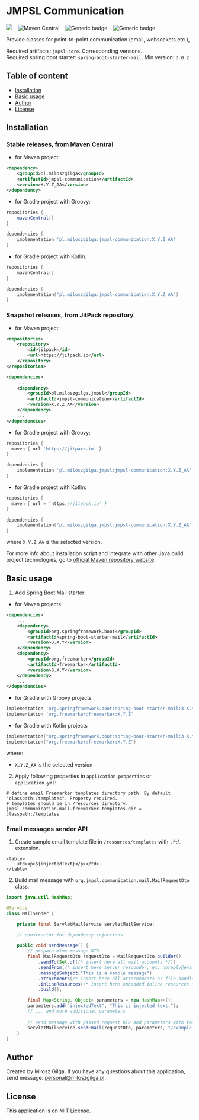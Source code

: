 # JMPSL Communication

![](https://jitpack.io/v/pl.miloszgilga/jmpsl.svg)
&nbsp;&nbsp;
![Maven Central](https://maven-badges.herokuapp.com/maven-central/pl.miloszgilga/jmpsl-communication/badge.svg)
&nbsp;&nbsp;
![Generic badge](https://img.shields.io/badge/License-MIT-brown.svg)
&nbsp;&nbsp;
![Generic badge](https://img.shields.io/badge/Made%20in-Java%2017%20with%20Gradle-1abc9c.svg)

Provide classes for point-to-point communication (email, websockets etc.),

Required artifacts: `jmpsl-core`. Corresponding versions.<br>
Required spring boot starter: `spring-boot-starter-mail`. Min version: `3.0.2`

<a name="table-of-content"></a>
## Table of content
* [Installation](#installation)
* [Basic usage](#basic-usage)
* [Author](#author)
* [License](#license)

<a name="installation"></a>
## Installation
### Stable releases, from Maven Central

* for Maven project:
```xml
<dependency>
    <groupId>pl.miloszgilga</groupId>
    <artifactId>jmpsl-communication</artifactId>
    <version>X.Y.Z_AA</version>
</dependency>
```

* for Gradle project with Groovy:
```groovy
repositories {
    mavenCentral()
}

dependencies {
    implementation 'pl.miloszgilga:jmpsl-communication:X.Y.Z_AA'
}
```
* for Gradle project with Kotlin:
```kotlin
repositories {
    mavenCentral()
}

dependencies {
    implementation("pl.miloszgilga:jmpsl-communication:X.Y.Z_AA")
}
```

### Snapshot releases, from JitPack repository

* for Maven project:
```xml
<repositories>
    <repository>
        <id>jitpack</id>
        <url>https://jitpack.io</url>
    </repository>
</repositories>

<dependencies>
    ...
    <dependency>
        <groupId>pl.miloszgilga.jmpsl</groupId>
        <artifactId>jmpsl-communication</artifactId>
        <version>X.Y.Z_AA</version>
    </dependency>
    ...
</dependencies>
```

* for Gradle project with Groovy:
```groovy
repositories {
  maven { url 'https://jitpack.io' }
}

dependencies {
    implementation 'pl.miloszgilga.jmpsl:jmpsl-communication:X.Y.Z_AA'
}
```
* for Gradle project with Kotlin:
```kotlin
repositories {
  maven { url = 'https://jitpack.io' }
}

dependencies {
    implementation("pl.miloszgilga.jmpsl:jmpsl-communication:X.Y.Z_AA")
}
```

where `X.Y.Z_AA` is the selected version.

For more info about installation script and integrate with other Java build project
technologies, go to [official Maven repository website](https://mvnrepository.com/artifact/pl.miloszgilga/jmpsl-core).


<a name="basic-usage"></a>
## Basic usage
1. Add Spring Boot Mail starter:
* for Maven projects
```xml
<dependencies>
    ...
    <dependency>
        <groupId>org.springframework.boot</groupId>
        <artifactId>spring-boot-starter-mail</artifactId>
        <version>3.X.Y</version>
    </dependency>
    <dependency>
        <groupId>org.freemarker</groupId>
        <artifactId>freemarker</artifactId>
        <version>3.X.Y</version>
    </dependency>
    ...
</dependencies>
```
* for Gradle with Groovy projects
```groovy
implementation 'org.springframework.boot:spring-boot-starter-mail:3.X.Y'
implementation 'org.freemarker:freemarker:X.Y.Z'
```
* for Gradle with Kotlin projects
```kotlin
implementation("org.springframework.boot:spring-boot-starter-mail:3.X.Y")
implementation("org.freemarker:freemarker:X.Y.Z")
```
where:
* `X.Y.Z_AA` is the selected version

2. Apply following properties in `application.properties` or `application.yml`:
```properties
# define email Freemarker templates directory path. By default "classpath:/templates". Property required.
# templates should be in /resources directory.
jmpsl.communication.mail.freemarker-templates-dir = classpath:/templates
```

### Email messages sender API

1. Create sample email template file in `/resources/templates` with `.ftl` extension.
```injectedfreemarker
<table>
    <td><p>${injectedText}</p></td>
</table>
```
2. Build mail message with `org.jmpsl.communication.mail.MailRequestDto` class:

```java
import java.util.HashMap;

@Service
class MailSender {

    private final ServletMailService servletMailService;

    // constructor for dependency injections

    public void sendMessage() {
        // prepare mime message DTO
        final MailRequestDto requestDto = MailRequestDto.builder()
            .sendTo(Set.of(/* insert here all mail accounts */))
            .sendFrom(/* insert here server responder, ex. noreply@example.pl */)
            .messageSubject("This is a sample message")
            .attachments(/* insert here all attachements as file handler and mime type */)
            .inlineResources(/* insert here embedded inline resources in mail message (ex. images) */)
            .build();

        final Map<String, Object> parameters = new HashMap<>();
        parameters.add("injectedText", "This is injected text.");
        // ... and more additional parameters
        
        // send message with passed request DTO and parameters with template name (in last argument)
        servletMailService.sendEmail(requestDto, parameters, "/example-template.ftl");
    }
}
```

<a name="author"></a>
## Author
Created by Miłosz Gilga. If you have any questions about this application, send message:
[personal@miloszgilga.pl](mailto:personal@miloszgilga.pl).


<a name="license"></a>
## License
This application is on MIT License.
